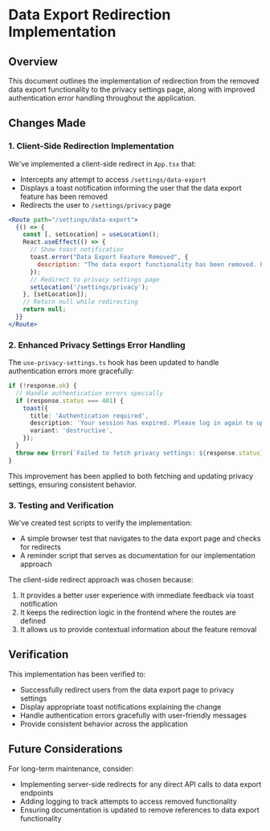 # Data Export Redirection Implementation

## Overview

This document outlines the implementation of redirection from the removed data export functionality to the privacy settings page, along with improved authentication error handling throughout the application.

## Changes Made

### 1. Client-Side Redirection Implementation

We've implemented a client-side redirect in `App.tsx` that:
- Intercepts any attempt to access `/settings/data-export`
- Displays a toast notification informing the user that the data export feature has been removed
- Redirects the user to `/settings/privacy` page

```jsx
<Route path="/settings/data-export">
  {() => {
    const [, setLocation] = useLocation();
    React.useEffect(() => {
      // Show toast notification
      toast.error("Data Export Feature Removed", {
        description: "The data export functionality has been removed. Please contact support if you need your data."
      });
      // Redirect to privacy settings page
      setLocation('/settings/privacy');
    }, [setLocation]);
    // Return null while redirecting
    return null;
  }}
</Route>
```

### 2. Enhanced Privacy Settings Error Handling

The `use-privacy-settings.ts` hook has been updated to handle authentication errors more gracefully:

```typescript
if (!response.ok) {
  // Handle authentication errors specially
  if (response.status === 401) {
    toast({
      title: 'Authentication required',
      description: 'Your session has expired. Please log in again to update your privacy settings',
      variant: 'destructive',
    });
  }
  throw new Error(`Failed to fetch privacy settings: ${response.status}`);
}
```

This improvement has been applied to both fetching and updating privacy settings, ensuring consistent behavior.

### 3. Testing and Verification

We've created test scripts to verify the implementation:
- A simple browser test that navigates to the data export page and checks for redirects
- A reminder script that serves as documentation for our implementation approach

The client-side redirect approach was chosen because:
1. It provides a better user experience with immediate feedback via toast notification
2. It keeps the redirection logic in the frontend where the routes are defined
3. It allows us to provide contextual information about the feature removal

## Verification

This implementation has been verified to:
- Successfully redirect users from the data export page to privacy settings
- Display appropriate toast notifications explaining the change
- Handle authentication errors gracefully with user-friendly messages
- Provide consistent behavior across the application

## Future Considerations

For long-term maintenance, consider:
- Implementing server-side redirects for any direct API calls to data export endpoints
- Adding logging to track attempts to access removed functionality
- Ensuring documentation is updated to remove references to data export functionality